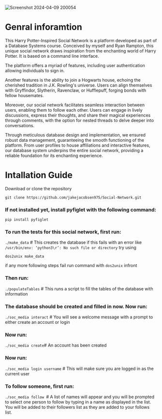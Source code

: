 ![Screenshot 2024-04-09 200054](https://github.com/jakejacobsen975/Social-Network/assets/122470500/83db5a0c-2167-4289-9e64-ea3f45480f5a)
# Genral inforamtion
This Harry Potter-Inspired Social Network is a platform developed as part of a Database Systems course. Conceived by myself and Ryan Rampton, this unique social network draws inspiration from the enchanting world of Harry Potter. It is based on a command line interface.

The platform offers a myriad of features, including user authentication allowing individuals to sign in.

Another features is the ability to join a Hogwarts house, echoing the cherished tradition in J.K. Rowling's universe. Users can align themselves with Gryffindor, Slytherin, Ravenclaw, or Hufflepuff, forging bonds with fellow housemates.

Moreover, our social network facilitates seamless interaction between users, enabling them to follow each other. Users can engage in lively discussions, express their thoughts, and share their magical experiences through comments, with the option for nested threads to delve deeper into conversations.

Through meticulous database design and implementation, we ensured robust data management, guaranteeing the smooth functioning of the platform. From user profiles to house affiliations and interactive features, our database system underpins the entire social network, providing a reliable foundation for its enchanting experience.

# Intallation Guide 
Download or clone the repository 
```
git clone https://github.com/jakejacobsen975/Social-Network.git
```

### If not installed yet, install pyfiglet with the following command:
```pip install pyfiglet```

### To run the tests for this social network, first run:
```./make_data``` # This creates the database
if this fails with an error like ``` /usr/bin/env: ‘python3\r’: No such file or directory```
try using 
```
dos2unix make_data
```
if any more following steps fail run command with ```dos2unix``` infront
### Then run:
```./populateTables``` # This runs a script to fill the tables of the database with information

### The database should be created and filled in now. Now run:
```./soc_media interact``` # You will see a welcome message with a prompt to either create an account or login

### Now run:
```./soc_media create```# An account has been created

### Now run:
```./soc_media login username```  # This will make sure you are logged in as the current user

### To follow someone, first run:
```./soc_media follow ```# A list of names will appear and you will be prompted to select one person to follow by typing in a name as displayed in the list. You will be added to their followers list as they are added to your follows list.
